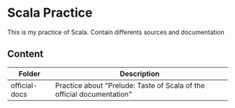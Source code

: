 # Scala Practice
This is my practice of Scala. Contain differents sources and documentation
## Content
| Folder | Description |
|--------|-------------|
| official-docs | Practice about "Prelude: Taste of Scala of the official documentation" |
